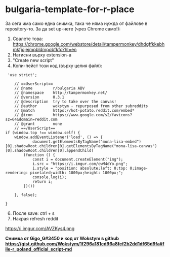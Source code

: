 # bulgaria-template-for-r-place
За сега има само една снимка, така че няма нужда от файлове в repository-то. 
За да set up-нете (чрез Chrome само!):
1. Свалете това: https://chrome.google.com/webstore/detail/tampermonkey/dhdgffkkebhmkfjojejmpbldmpobfkfo?hl=en
2. Натисни върху extension-а
3. "Create new script"
4. Копи-пейст този код (върху целия файл): 
```
 'use strict';

    // ==UserScript==
    // @name         r/bulgaria ABV
    // @namespace    http://tampermonkey.net/
    // @version      0.3.1
    // @description  try to take over the canvas!
    // @author       wokstym - repurposed from other subreddits
    // @match        https://hot-potato.reddit.com/embed*
    // @icon         https://www.google.com/s2/favicons?sz=64&domain=reddit.com
    // @grant        none
    // ==/UserScript==
if (window.top !== window.self) {
    window.addEventListener('load', () => {
            document.getElementsByTagName("mona-lisa-embed")[0].shadowRoot.children[0].getElementsByTagName("mona-lisa-canvas")[0].shadowRoot.children[0].appendChild(
        (function () {
            const i = document.createElement("img");
            i.src = "https://i.imgur.com/cwM4dYo.png";
            i.style = "position: absolute;left: 0;top: 0;image-rendering: pixelated;width: 1000px;height: 1000px;";
            console.log(i);
            return i;
        })())

    }, false);

}
```

6. После save: ctrl + s
7. Накрая refresh reddit

https://i.imgur.com/AVZKys4.png

**Снимка от Gigo_G#3450 и код от Wokstym в github https://gist.github.com/Wokstym/1f296a181cd96a8fcf2b2dd1df65d9fa#file-r_poland_official_script-md** 
